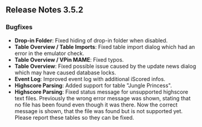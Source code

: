 ## Release Notes 3.5.2

### Bugfixes

- **Drop-in Folder**: Fixed hiding of drop-in folder when disabled.
- **Table Overview / Table Imports**: Fixed table import dialog which had an error in the emulator check. 
- **Table Overview / VPin MAME**: Fixed typos.
- **Table Overview**: Fixed possible issue caused by the update news dialog which may have caused database locks.
- **Event Log**: Improved event log with additional iScored infos.
- **Highscore Parsing**: Added support for table "Jungle Princess".
- **Highscore Parsing**: Fixed status message for unsupported highscore text files. Previously the wrong error message was shown, stating that no file has been found even though it was there. Now the correct message is shown, that the file was found but is not supported yet. Please report these tables so they can be fixed. 

